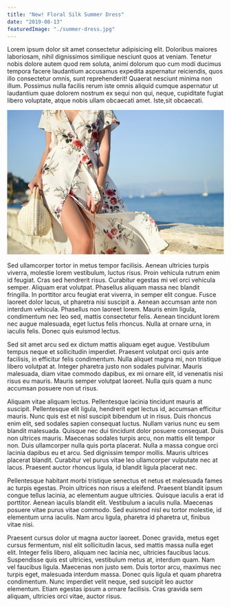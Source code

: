 ```yaml
---
title: "New! Floral Silk Summer Dress"
date: "2019-08-13"
featuredImage: "./summer-dress.jpg"
---
```


Lorem ipsum dolor sit amet consectetur adipisicing elit. Doloribus maiores laboriosam, nihil dignissimos similique nesciunt quos at veniam. Tenetur nobis dolore autem quod rem soluta, animi dolorum quo cum modi ducimus tempora facere laudantium accusamus expedita aspernatur reiciendis, quos illo consectetur omnis, sunt reprehenderit! Quaerat nesciunt minima non illum. Possimus nulla facilis rerum iste omnis aliquid cumque aspernatur ut laudantium quae dolorem nostrum ex sequi non qui, neque, cupiditate fugiat libero voluptate, atque nobis ullam obcaecati amet. Iste,sit obcaecati.

![Floral silk summer dress](summer-dress.jpg)

Sed ullamcorper tortor in metus tempor facilisis. Aenean ultricies turpis viverra, molestie lorem vestibulum, luctus risus. Proin vehicula rutrum enim id feugiat. Cras sed hendrerit risus. Curabitur egestas mi vel orci vehicula semper. Aliquam erat volutpat. Phasellus aliquam massa nec blandit fringilla. In porttitor arcu feugiat erat viverra, in semper elit congue. Fusce laoreet dolor lacus, ut pharetra nisi suscipit a. Aenean accumsan ante non interdum vehicula. Phasellus non laoreet lorem. Mauris enim ligula, condimentum nec leo sed, mattis consectetur felis. Aenean tincidunt lorem nec augue malesuada, eget luctus felis rhoncus. Nulla at ornare urna, in iaculis felis. Donec quis euismod lectus.

Sed sit amet arcu sed ex dictum mattis aliquam eget augue. Vestibulum tempus neque et sollicitudin imperdiet. Praesent volutpat orci quis ante facilisis, in efficitur felis condimentum. Nulla aliquet magna mi, non tristique libero volutpat at. Integer pharetra justo non sodales pulvinar. Mauris malesuada, diam vitae commodo dapibus, ex mi ornare elit, id venenatis nisi risus eu mauris. Mauris semper volutpat laoreet. Nulla quis quam a nunc accumsan posuere non ut risus.

Aliquam vitae aliquam lectus. Pellentesque lacinia tincidunt mauris at suscipit. Pellentesque elit ligula, hendrerit eget lectus id, accumsan efficitur mauris. Nunc quis est et nisl suscipit bibendum ut in risus. Duis rhoncus enim elit, sed sodales sapien consequat luctus. Nullam varius nunc eu sem blandit malesuada. Quisque nec dui tincidunt dolor posuere consequat. Duis non ultrices mauris. Maecenas sodales turpis arcu, non mattis elit tempor non. Duis ullamcorper nulla quis porta placerat. Nulla a massa congue orci lacinia dapibus eu et arcu. Sed dignissim tempor mollis. Mauris ultrices placerat blandit. Curabitur vel purus vitae leo ullamcorper vulputate nec at lacus. Praesent auctor rhoncus ligula, id blandit ligula placerat nec.

Pellentesque habitant morbi tristique senectus et netus et malesuada fames ac turpis egestas. Proin ultrices non risus a eleifend. Praesent blandit ipsum congue tellus lacinia, ac elementum augue ultricies. Quisque iaculis a erat id porttitor. Aenean iaculis blandit elit. Vestibulum a iaculis nulla. Maecenas posuere vitae purus vitae commodo. Sed euismod nisl eu tortor molestie, id elementum urna iaculis. Nam arcu ligula, pharetra id pharetra ut, finibus vitae nisi.

Praesent cursus dolor ut magna auctor laoreet. Donec gravida, metus eget cursus fermentum, nisl elit sollicitudin lacus, sed mattis massa nulla eget elit. Integer felis libero, aliquam nec lacinia nec, ultricies faucibus lacus. Suspendisse quis est ultricies, vestibulum metus at, interdum quam. Nam vel faucibus ligula. Maecenas non justo sem. Duis tortor arcu, maximus nec turpis eget, malesuada interdum massa. Donec quis ligula et quam pharetra condimentum. Nunc imperdiet velit neque, sed suscipit leo auctor elementum. Etiam egestas ipsum a ornare facilisis. Cras gravida sem aliquam, ultricies orci vitae, auctor risus.
